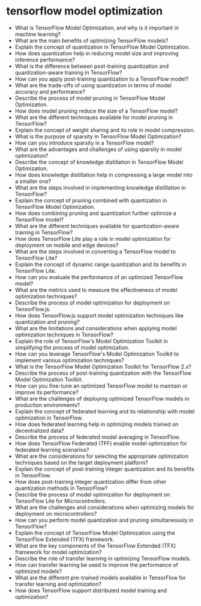 # tensorflow model optimization

- What is TensorFlow Model Optimization, and why is it important in machine learning?
- What are the main benefits of optimizing TensorFlow models?
- Explain the concept of quantization in TensorFlow Model Optimization.
- How does quantization help in reducing model size and improving inference performance?
- What is the difference between post-training quantization and quantization-aware training in TensorFlow?
- How can you apply post-training quantization to a TensorFlow model?
- What are the trade-offs of using quantization in terms of model accuracy and performance?
- Describe the process of model pruning in TensorFlow Model Optimization.
- How does model pruning reduce the size of a TensorFlow model?
- What are the different techniques available for model pruning in TensorFlow?
- Explain the concept of weight sharing and its role in model compression.
- What is the purpose of sparsity in TensorFlow Model Optimization?
- How can you introduce sparsity in a TensorFlow model?
- What are the advantages and challenges of using sparsity in model optimization?
- Describe the concept of knowledge distillation in TensorFlow Model Optimization.
- How does knowledge distillation help in compressing a large model into a smaller one?
- What are the steps involved in implementing knowledge distillation in TensorFlow?
- Explain the concept of pruning combined with quantization in TensorFlow Model Optimization.
- How does combining pruning and quantization further optimize a TensorFlow model?
- What are the different techniques available for quantization-aware training in TensorFlow?
- How does TensorFlow Lite play a role in model optimization for deployment on mobile and edge devices?
- What are the steps involved in converting a TensorFlow model to TensorFlow Lite?
- Explain the concept of dynamic range quantization and its benefits in TensorFlow Lite.
- How can you evaluate the performance of an optimized TensorFlow model?
- What are the metrics used to measure the effectiveness of model optimization techniques?
- Describe the process of model optimization for deployment on TensorFlow.js.
- How does TensorFlow.js support model optimization techniques like quantization and pruning?
- What are the limitations and considerations when applying model optimization techniques in TensorFlow?
- Explain the role of TensorFlow's Model Optimization Toolkit in simplifying the process of model optimization.
- How can you leverage TensorFlow's Model Optimization Toolkit to implement various optimization techniques?
- What is the TensorFlow Model Optimization Toolkit for TensorFlow 2.x?
- Describe the process of post-training quantization with the TensorFlow Model Optimization Toolkit.
- How can you fine-tune an optimized TensorFlow model to maintain or improve its performance?
- What are the challenges of deploying optimized TensorFlow models in production environments?
- Explain the concept of federated learning and its relationship with model optimization in TensorFlow.
- How does federated learning help in optimizing models trained on decentralized data?
- Describe the process of federated model averaging in TensorFlow.
- How does TensorFlow Federated (TFF) enable model optimization for federated learning scenarios?
- What are the considerations for selecting the appropriate optimization techniques based on the target deployment platform?
- Explain the concept of post-training integer quantization and its benefits in TensorFlow.
- How does post-training integer quantization differ from other quantization methods in TensorFlow?
- Describe the process of model optimization for deployment on TensorFlow Lite for Microcontrollers.
- What are the challenges and considerations when optimizing models for deployment on microcontrollers?
- How can you perform model quantization and pruning simultaneously in TensorFlow?
- Explain the concept of TensorFlow Model Optimization using the TensorFlow Extended (TFX) framework.
- What are the key components of the TensorFlow Extended (TFX) framework for model optimization?
- Describe the role of transfer learning in optimizing TensorFlow models.
- How can transfer learning be used to improve the performance of optimized models?
- What are the different pre-trained models available in TensorFlow for transfer learning and optimization?
- How does TensorFlow support distributed model training and optimization?